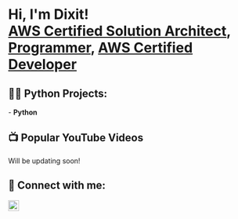 <h1>Hi, I'm Dixit! <br/>
<a href="https://www.credly.com/badges/f776b8bb-8c07-44f4-a86e-e0ce46a55fd6?source=linked_in_profile">AWS Certified Solution Architect</a>, <a href="https://github.com/dixitramgi">Programmer</a>, <a href="https://www.credly.com/badges/f4339ed4-3aef-4e95-8fb2-d3f323e3f530?source=linked_in_profile">AWS Certified Developer</a></h1>

<h2>👨‍💻 Python Projects:</h2>
- <b>Python</b>

<h2>📺 Popular YouTube Videos</h2>

Will be updating soon!

<h2> 🤳 Connect with me:</h2>

[<img align="left" alt="JoshMadakor | LinkedIn" width="22px" src="https://cdn.jsdelivr.net/npm/simple-icons@v3/icons/linkedin.svg" />][linkedin]

[linkedin]: https://www.linkedin.com/in/dixit-ramgi-ba24b6115
